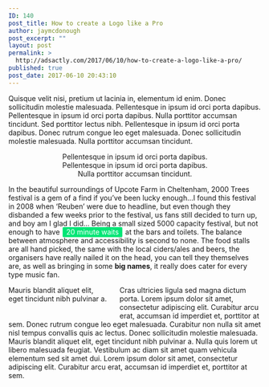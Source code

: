 ```yaml
---
ID: 140
post_title: How to create a Logo like a Pro
author: jaymcdonough
post_excerpt: ""
layout: post
permalink: >
  http://adsactly.com/2017/06/10/how-to-create-a-logo-like-a-pro/
published: true
post_date: 2017-06-10 20:43:10
---
```

Quisque velit nisi, pretium ut lacinia in, elementum id enim. Donec sollicitudin molestie malesuada. Pellentesque in ipsum id orci porta dapibus. Pellentesque in ipsum id orci porta dapibus. Nulla porttitor accumsan tincidunt. Sed porttitor lectus nibh. Pellentesque in ipsum id orci porta dapibus. Donec rutrum congue leo eget malesuada. Donec sollicitudin molestie malesuada. Nulla porttitor accumsan tincidunt.
<p style="text-align: center;"><span class="blockquote" style="width: 60%; margin: 0px auto; display: table;">Pellentesque in ipsum id orci porta dapibus. Pellentesque in ipsum id orci porta dapibus. Nulla porttitor accumsan tincidunt.</span></p>
In the beautiful surroundings of Upcote Farm in Cheltenham, 2000 Trees festival is a gem of a find if you’ve been lucky enough…I found this festival in 2008 when ‘Reuben’ were due to headline, but even though they disbanded a few weeks prior to the festival, us fans still decided to turn up, and boy am I glad I did… Being a small sized 5000 capacity festival, but not enough to have <span style="margin: 0px 2px; padding: 1px 7px 2px; background: #00e676; border-radius: 2px; color: #ffffff;">20 minute waits</span> at the bars and toilets. The balance between atmosphere and accessibility is second to none. The food stalls are all hand picked, the same with the local ciders/ales and beers, the organisers have really nailed it on the head, you can tell they themselves are, as well as bringing in some <strong>big names</strong>, it really does cater for every type music fan.

<span class="blockquote" style="float: left; width: 40%; margin: 0px 20px 20px 0px;">Mauris blandit aliquet elit, eget tincidunt nibh pulvinar a.</span> Cras ultricies ligula sed magna dictum porta. Lorem ipsum dolor sit amet, consectetur adipiscing elit. Curabitur arcu erat, accumsan id imperdiet et, porttitor at sem. Donec rutrum congue leo eget malesuada. Curabitur non nulla sit amet nisl tempus convallis quis ac lectus. Donec sollicitudin molestie malesuada. Mauris blandit aliquet elit, eget tincidunt nibh pulvinar a. Nulla quis lorem ut libero malesuada feugiat. Vestibulum ac diam sit amet quam vehicula elementum sed sit amet dui. Lorem ipsum dolor sit amet, consectetur adipiscing elit. Curabitur arcu erat, accumsan id imperdiet et, porttitor at sem.